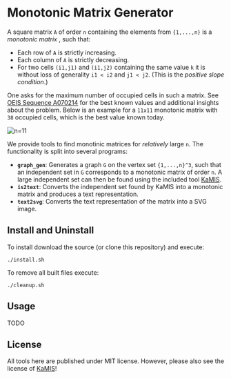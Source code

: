 # Monotonic Matrix Generator

A square matrix `A` of order `n` containing the elements from `{1,...,n}` is a *monotonic matrix* , such that:
* Each row of `A` is strictly increasing.
* Each column of `A` is strictly decreasing.
* For two cells `(i1,j1)` and `(i1,j2)` containing the same value `k` it is without loss of generality `i1 < i2` and `j1 < j2`. (This is the *positive slope condition*.)

One asks for the maximum number of occupied cells in such a matrix.
See [OEIS Sequence A070214](https://oeis.org/A070214) for the best known values and additional insights about the problem.
Below is an example for a `11x11` monotonic matrix with `38` occupied cells, which is the best value known today.

![n=11](https://pjungeblut.github.io/monotonic_matrices/images/monotonic_matrix_11.svg "Example of a monotonic matrix of order 11.")

We provide tools to find monotinic matrices for *relatively* large `n`.
The functionality is split into several programs:
* **`graph_gen`**: Generates a graph `G` on the vertex set `{1,...,n}^3`, such that an independent set in `G` corresponds to a monotonic matrix of order `n`. A large independent set can then be found using the included tool [KaMIS](https://karlsruhemis.github.io/).
* **`is2text`**: Converts the independent set found by KaMIS into a monotonic matrix and produces a text representation.
* **`text2svg`**: Converts the text representation of the matrix into a SVG image.

## Install and Uninstall

To install download the source (or clone this repository) and execute:
```
./install.sh
```
To remove all built files execute:
```
./cleanup.sh
```

## Usage
TODO

## License
All tools here are published under MIT license. However, please also see the license of [KaMIS](https://github.com/KarlsruheMIS/KaMIS#License)!
